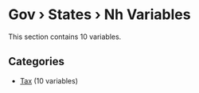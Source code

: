 # Gov › States › Nh Variables

This section contains 10 variables.

## Categories

- [Tax](tax/index.md) (10 variables)
